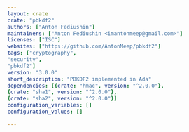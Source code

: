 ```yaml
---
layout: crate
crate: "pbkdf2"
authors: ["Anton Fediushin"]
maintainers: ["Anton Fediushin <imantonmeep@gmail.com>"]
licenses: ["ISC"]
websites: ["https://github.com/AntonMeep/pbkdf2"]
tags: ["cryptography",
"security",
"pbkdf2"]
version: "3.0.0"
short_description: "PBKDF2 implemented in Ada"
dependencies: [{crate: "hmac", version: "^2.0.0"},
{crate: "sha1", version: "^2.0.0"},
{crate: "sha2", version: "^2.0.0"}]
configuration_variables: []
configuration_values: []

---
```



